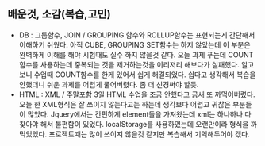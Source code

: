 ## 배운것, 소감(복습,고민)
- DB : 그룹함수, JOIN / GROUPING 함수와 ROLLUP함수는 표현되는게 간단해서 이해하기 쉬웠다. 아직 CUBE, GROUPING SET함수는 하지 않았는데 이 부분은 완벽하게 이해를 해야 시험때도 실수 하지 않을것 같다. 오늘 과제 푸는데 COUNT함수를 사용하는데 중복되는 것을 제거하는것을 이리저리 해보다가 실패했다. 알고보니 수업때 COUNT함수를 한게 있어서 쉽게 해결되었다. 쉽다고 생각해서 복습을 안했더니 쉬운 과제를 어렵게 풀어버렸다. 좀 더 신경써야 할듯.
- HTML : XML / 주말포함 3일 HTML 수업을 조금 안했다고 금새 또 까먹어버렸다. 오늘 한 XML형식은 잘 쓰이지 않는다고는 하는데 생각보다 어렵고 귀찮은 부분들이 많았다. Jquery에서는 간편하게 element들을 가져왔는데 xml는 하나하나 다 찾아야 해서 불편함이 있었다. localStorage를 사용하였는데 오랜만이라 형식을 까먹었었다. 프로젝트때는 많이 쓰이지 않을것 같지만 복습해서 기억해두어야 겠다.
  

